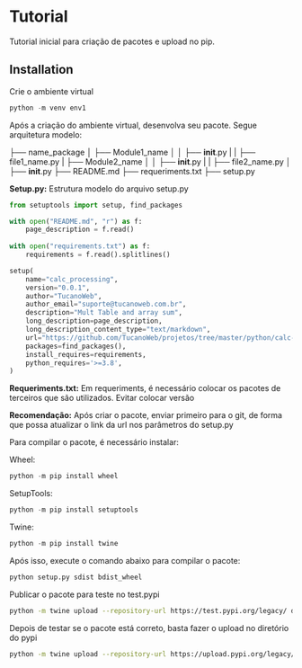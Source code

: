 # Tutorial 

Tutorial inicial para criação de pacotes e upload no pip.

## Installation

Crie o ambiente virtual

```python
python -m venv env1
```

Após a criação do ambiente virtual, desenvolva seu pacote. Segue arquitetura modelo:

├── name_package
│   ├── Module1_name
│   │   ├── __init__.py
|   |   ├── file1_name.py
|   ├── Module2_name
│   │   ├── __init__.py
|   |   ├── file2_name.py
│   ├── __init__.py
├── README.md
├── requeriments.txt
├── setup.py


**Setup.py:** Estrutura modelo do arquivo setup.py

```python
from setuptools import setup, find_packages

with open("README.md", "r") as f:
    page_description = f.read()
    
with open("requirements.txt") as f:
    requirements = f.read().splitlines()

setup(
    name="calc_processing",
    version="0.0.1",
    author="TucanoWeb",
    author_email="suporte@tucanoweb.com.br",
    description="Mult Table and array sum",
    long_description=page_description,
    long_description_content_type="text/markdown",
    url="https://github.com/TucanoWeb/projetos/tree/master/python/calc-package",
    packages=find_packages(),
    install_requires=requirements,
    python_requires='>=3.8',
)
```

**Requeriments.txt:** Em requeriments, é necessário colocar os pacotes de terceiros que são utilizados. Evitar colocar versão

**Recomendação:** Após criar o pacote, enviar primeiro para o git, de forma que possa atualizar o link da url nos parâmetros do setup.py

Para compilar o pacote, é necessário instalar:

Wheel:
```python
python -m pip install wheel
```

SetupTools:
```python
python -m pip install setuptools
```

Twine:
```python
python -m pip install twine
```

Após isso, execute o comando abaixo para compilar o pacote:


```python
python setup.py sdist bdist_wheel 
```

Publicar o pacote para teste no test.pypi
```bash
python -m twine upload --repository-url https://test.pypi.org/legacy/ dist/*
```

Depois de testar se o pacote está correto, basta fazer o upload no diretório do pypi
```bash
python -m twine upload --repository-url https://upload.pypi.org/legacy/ dist/*
```


